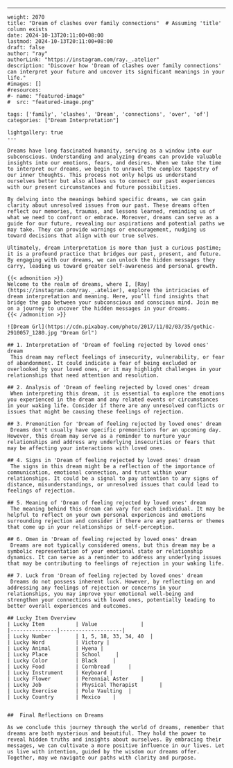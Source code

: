 ---
    weight: 2070
    title: "Dream of clashes over family connections"  # Assuming 'title' column exists
    date: 2024-10-13T20:11:00+08:00
    lastmod: 2024-10-13T20:11:00+08:00
    draft: false
    author: "ray"
    authorLink: "https://instagram.com/ray._.atelier"
    description: "Discover how 'Dream of clashes over family connections' can interpret your future and uncover its significant meanings in your life."
    #images: []
    #resources:
    #- name: "featured-image"
    #  src: "featured-image.png"
    
    tags: ['family', 'clashes', 'Dream', 'connections', 'over', 'of']
    categories: ["Dream Interpretation"]
    
    lightgallery: true
    ---
    
    Dreams have long fascinated humanity, serving as a window into our subconscious. Understanding and analyzing dreams can provide valuable insights into our emotions, fears, and desires. When we take the time to interpret our dreams, we begin to unravel the complex tapestry of our inner thoughts. This process not only helps us understand ourselves better but also allows us to connect our past experiences with our present circumstances and future possibilities.
    
    By delving into the meanings behind specific dreams, we can gain clarity about unresolved issues from our past. These dreams often reflect our memories, traumas, and lessons learned, reminding us of what we need to confront or embrace. Moreover, dreams can serve as a guide for our future, revealing our aspirations and potential paths we may take. They can provide warnings or encouragement, nudging us toward decisions that align with our true selves.
    
    Ultimately, dream interpretation is more than just a curious pastime; it is a profound practice that bridges our past, present, and future. By engaging with our dreams, we can unlock the hidden messages they carry, leading us toward greater self-awareness and personal growth.
    
    {{< admonition >}}
    Welcome to the realm of dreams, where I, [Ray](https://instagram.com/ray._.atelier), explore the intricacies of dream interpretation and meaning. Here, you’ll find insights that bridge the gap between your subconscious and conscious mind. Join me on a journey to uncover the hidden messages in your dreams.
    {{< /admonition >}}
    
    ![Dream Grl](https://cdn.pixabay.com/photo/2017/11/02/03/35/gothic-2910057_1280.jpg "Dream Grl")
    
    ## 1. Interpretation of 'Dream of feeling rejected by loved ones' dream
     This dream may reflect feelings of insecurity, vulnerability, or fear of abandonment. It could indicate a fear of being excluded or overlooked by your loved ones, or it may highlight challenges in your relationships that need attention and resolution.
    
    ## 2. Analysis of 'Dream of feeling rejected by loved ones' dream
     When interpreting this dream, it is essential to explore the emotions you experienced in the dream and any related events or circumstances in your waking life. Consider if there are any unresolved conflicts or issues that might be causing these feelings of rejection.
    
    ## 3. Premonition for 'Dream of feeling rejected by loved ones' dream
     Dreams don't usually have specific premonitions for an upcoming day. However, this dream may serve as a reminder to nurture your relationships and address any underlying insecurities or fears that may be affecting your interactions with loved ones.
    
    ## 4. Signs in 'Dream of feeling rejected by loved ones' dream
     The signs in this dream might be a reflection of the importance of communication, emotional connection, and trust within your relationships. It could be a signal to pay attention to any signs of distance, misunderstandings, or unresolved issues that could lead to feelings of rejection.
    
    ## 5. Meaning of 'Dream of feeling rejected by loved ones' dream
     The meaning behind this dream can vary for each individual. It may be helpful to reflect on your own personal experiences and emotions surrounding rejection and consider if there are any patterns or themes that come up in your relationships or self-perception.
    
    ## 6. Omen in 'Dream of feeling rejected by loved ones' dream
     Dreams are not typically considered omens, but this dream may be a symbolic representation of your emotional state or relationship dynamics. It can serve as a reminder to address any underlying issues that may be contributing to feelings of rejection in your waking life.
    
    ## 7. Luck from 'Dream of feeling rejected by loved ones' dream
     Dreams do not possess inherent luck. However, by reflecting on and addressing any feelings of rejection or concerns in your relationships, you may improve your emotional well-being and strengthen your connections with loved ones, potentially leading to better overall experiences and outcomes.
    
    ## Lucky Item Overview
    | Lucky Item          | Value              |
    |---------------|--------------------|
    | Lucky Number        | 1, 5, 18, 33, 34, 40  |
    | Lucky Word          | Victory |
    | Lucky Animal        | Hyena |
    | Lucky Place         | School     |
    | Lucky Color         | Black     |
    | Lucky Food          | Cornbread      |
    | Lucky Instrument    | Keyboard |
    | Lucky Flower        | Perennial Aster    |
    | Lucky Job           | Physical Therapist       |
    | Lucky Exercise      | Pole Vaulting  |
    | Lucky Country       | Mexico    |
    
    
    ##  Final Reflections on Dreams
    
    As we conclude this journey through the world of dreams, remember that dreams are both mysterious and beautiful. They hold the power to reveal hidden truths and insights about ourselves. By embracing their messages, we can cultivate a more positive influence in our lives. Let us live with intention, guided by the wisdom our dreams offer. Together, may we navigate our paths with clarity and purpose.
    